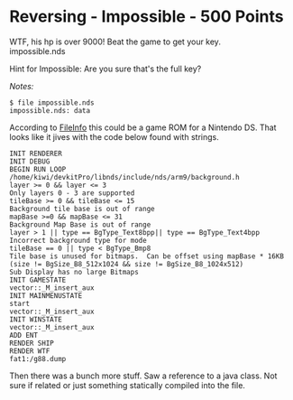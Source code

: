 # Reversing - Impossible - 500 Points  

WTF, his hp is over 9000! Beat the game to get your key.  
impossible.nds  

Hint for Impossible: Are you sure that's the full key?  

_Notes:_  

	$ file impossible.nds  
	impossible.nds: data  

According to [FileInfo](http://www.fileinfo.com/extension/nds) this could be a game ROM for a Nintendo DS.  That looks like it jives with the code below found with strings.  

	INIT RENDERER  
	INIT DEBUG  
	BEGIN RUN LOOP  
	/home/kiwi/devkitPro/libnds/include/nds/arm9/background.h  
	layer >= 0 && layer <= 3  
	Only layers 0 - 3 are supported  
	tileBase >= 0 && tileBase <= 15  
	Background tile base is out of range  
	mapBase >=0 && mapBase <= 31  
	Background Map Base is out of range  
	layer > 1 || type == BgType_Text8bpp|| type == BgType_Text4bpp  
	Incorrect background type for mode  
	tileBase == 0 || type < BgType_Bmp8  
	Tile base is unused for bitmaps.  Can be offset using mapBase * 16KB  
	(size != BgSize_B8_512x1024 && size != BgSize_B8_1024x512)  
	Sub Display has no large Bitmaps  
	INIT GAMESTATE  
	vector::_M_insert_aux  
	INIT MAINMENUSTATE  
	start  
	vector::_M_insert_aux  
	INIT WINSTATE  
	vector::_M_insert_aux  
	ADD ENT  
	RENDER SHIP  
	RENDER WTF  
	fat1:/g88.dump  

Then there was a bunch more stuff.  Saw a reference to a java class.  Not sure if related or just something statically compiled into the file.  


